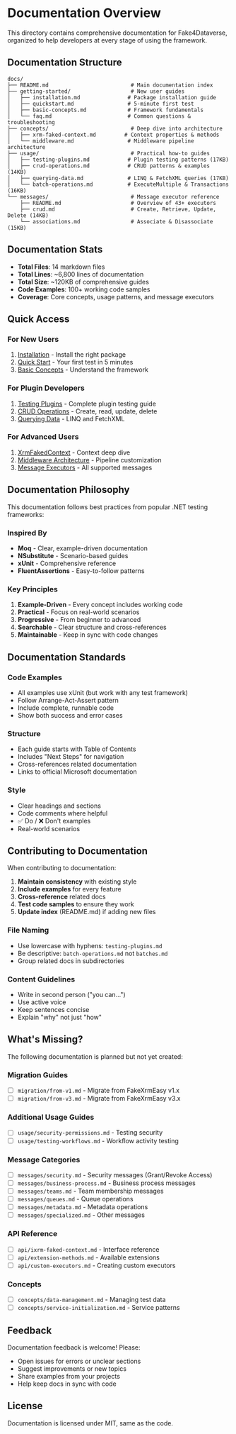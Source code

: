 # Documentation Overview

This directory contains comprehensive documentation for Fake4Dataverse, organized to help developers at every stage of using the framework.

## Documentation Structure

```
docs/
├── README.md                          # Main documentation index
├── getting-started/                   # New user guides
│   ├── installation.md               # Package installation guide
│   ├── quickstart.md                 # 5-minute first test
│   ├── basic-concepts.md             # Framework fundamentals
│   └── faq.md                        # Common questions & troubleshooting
├── concepts/                          # Deep dive into architecture
│   ├── xrm-faked-context.md         # Context properties & methods
│   └── middleware.md                 # Middleware pipeline architecture
├── usage/                             # Practical how-to guides
│   ├── testing-plugins.md            # Plugin testing patterns (17KB)
│   ├── crud-operations.md            # CRUD patterns & examples (14KB)
│   ├── querying-data.md              # LINQ & FetchXML queries (17KB)
│   └── batch-operations.md           # ExecuteMultiple & Transactions (16KB)
└── messages/                          # Message executor reference
    ├── README.md                      # Overview of 43+ executors
    ├── crud.md                        # Create, Retrieve, Update, Delete (14KB)
    └── associations.md                # Associate & Disassociate (15KB)
```

## Documentation Stats

- **Total Files**: 14 markdown files
- **Total Lines**: ~6,800 lines of documentation
- **Total Size**: ~120KB of comprehensive guides
- **Code Examples**: 100+ working code samples
- **Coverage**: Core concepts, usage patterns, and message executors

## Quick Access

### For New Users
1. [Installation](./getting-started/installation.md) - Install the right package
2. [Quick Start](./getting-started/quickstart.md) - Your first test in 5 minutes
3. [Basic Concepts](./getting-started/basic-concepts.md) - Understand the framework

### For Plugin Developers
1. [Testing Plugins](./usage/testing-plugins.md) - Complete plugin testing guide
2. [CRUD Operations](./usage/crud-operations.md) - Create, read, update, delete
3. [Querying Data](./usage/querying-data.md) - LINQ and FetchXML

### For Advanced Users
1. [XrmFakedContext](./concepts/xrm-faked-context.md) - Context deep dive
2. [Middleware Architecture](./concepts/middleware.md) - Pipeline customization
3. [Message Executors](./messages/README.md) - All supported messages

## Documentation Philosophy

This documentation follows best practices from popular .NET testing frameworks:

### Inspired By
- **Moq** - Clear, example-driven documentation
- **NSubstitute** - Scenario-based guides
- **xUnit** - Comprehensive reference
- **FluentAssertions** - Easy-to-follow patterns

### Key Principles
1. **Example-Driven** - Every concept includes working code
2. **Practical** - Focus on real-world scenarios
3. **Progressive** - From beginner to advanced
4. **Searchable** - Clear structure and cross-references
5. **Maintainable** - Keep in sync with code changes

## Documentation Standards

### Code Examples
- All examples use xUnit (but work with any test framework)
- Follow Arrange-Act-Assert pattern
- Include complete, runnable code
- Show both success and error cases

### Structure
- Each guide starts with Table of Contents
- Includes "Next Steps" for navigation
- Cross-references related documentation
- Links to official Microsoft documentation

### Style
- Clear headings and sections
- Code comments where helpful
- ✅ Do / ❌ Don't examples
- Real-world scenarios

## Contributing to Documentation

When contributing to documentation:

1. **Maintain consistency** with existing style
2. **Include examples** for every feature
3. **Cross-reference** related docs
4. **Test code samples** to ensure they work
5. **Update index** (README.md) if adding new files

### File Naming
- Use lowercase with hyphens: `testing-plugins.md`
- Be descriptive: `batch-operations.md` not `batches.md`
- Group related docs in subdirectories

### Content Guidelines
- Write in second person ("you can...")
- Use active voice
- Keep sentences concise
- Explain "why" not just "how"

## What's Missing?

The following documentation is planned but not yet created:

### Migration Guides
- [ ] `migration/from-v1.md` - Migrate from FakeXrmEasy v1.x
- [ ] `migration/from-v3.md` - Migrate from FakeXrmEasy v3.x

### Additional Usage Guides
- [ ] `usage/security-permissions.md` - Testing security
- [ ] `usage/testing-workflows.md` - Workflow activity testing

### Message Categories
- [ ] `messages/security.md` - Security messages (Grant/Revoke Access)
- [ ] `messages/business-process.md` - Business process messages
- [ ] `messages/teams.md` - Team membership messages
- [ ] `messages/queues.md` - Queue operations
- [ ] `messages/metadata.md` - Metadata operations
- [ ] `messages/specialized.md` - Other messages

### API Reference
- [ ] `api/ixrm-faked-context.md` - Interface reference
- [ ] `api/extension-methods.md` - Available extensions
- [ ] `api/custom-executors.md` - Creating custom executors

### Concepts
- [ ] `concepts/data-management.md` - Managing test data
- [ ] `concepts/service-initialization.md` - Service patterns

## Feedback

Documentation feedback is welcome! Please:
- Open issues for errors or unclear sections
- Suggest improvements or new topics
- Share examples from your projects
- Help keep docs in sync with code

## License

Documentation is licensed under MIT, same as the code.
